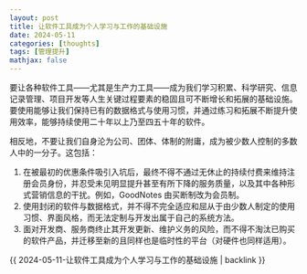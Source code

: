 ```yaml
---
layout: post
title: 让软件工具成为个人学习与工作的基础设施
date: 2024-05-11
categories: [thoughts]
tags: [管理提升]
mathjax: false
---
```


要让各种软件工具——尤其是生产力工具——成为我们学习积累、科学研究、信息记录管理、项目开发等人生关键过程要素的稳固且可不断增长和拓展的基础设施。要使用能够让我们保持已有的数据格式与使用习惯，并通过练习和拓展不断提升使用效率，能够持续使用二十年以上乃至四五十年的软件。

相反地，不要让我们自身沦为公司、团体、体制的附庸，成为被少数人控制的多数人中的一分子。这包括：

1.  在被最初的优惠条件吸引入坑后，最终不得不通过无休止的持续付费来维持注册会员身份，并忍受未见明显提升甚至有所下降的服务质量，以及其中各种形式营销信息的干扰。例如，GoodNotes 由买断制改为会员制。
2.  使用封闭的软件与数据格式，并不得不完全适应和屈从于由少数人制定的使用习惯、界面风格，而无法定制与开发出属于自己的系统方法。
3.  面对开发商、服务商终止其开发更新、维护义务的风险，而不得不淘汰已购买的软件产品，并迁移至新的且同样也是临时性的平台（对硬件也同样适用）。

{{ 2024-05-11-让软件工具成为个人学习与工作的基础设施 | backlink }}
